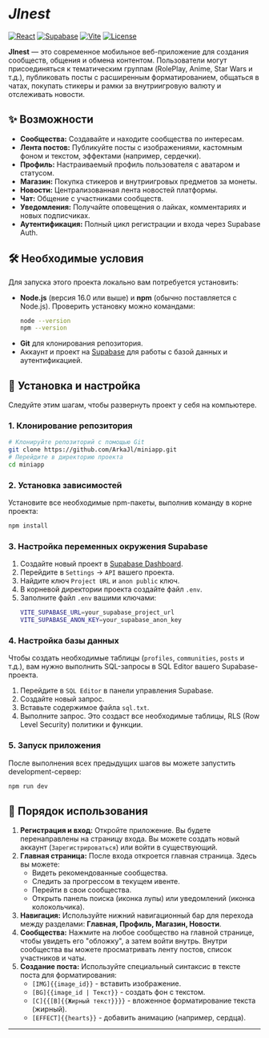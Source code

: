 

# *Jlnest*

[![React](https://img.shields.io/badge/React-18.2+-61DAFB?logo=react&logoColor=white)](https://reactjs.org/)
[![Supabase](https://img.shields.io/badge/Supabase-3.0+-3ECF8E?logo=supabase&logoColor=white)](https://supabase.com/)
[![Vite](https://img.shields.io/badge/Vite-4.0+-646CFF?logo=vite&logoColor=white)](https://vitejs.dev/)
[![License](https://img.shields.io/badge/License-MIT-green.svg)](https://opensource.org/licenses/MIT)

**Jlnest** — это современное мобильное веб-приложение для создания сообществ, общения и обмена контентом. Пользователи могут присоединяться к тематическим группам (RolePlay, Anime, Star Wars и т.д.), публиковать посты с расширенным форматированием, общаться в чатах, покупать стикеры и рамки за внутриигровую валюту и отслеживать новости.

## ✨ Возможности

*   **Сообщества:** Создавайте и находите сообщества по интересам.
*   **Лента постов:** Публикуйте посты с изображениями, кастомным фоном и текстом, эффектами (например, сердечки).
*   **Профиль:** Настраиваемый профиль пользователя с аватаром и статусом.
*   **Магазин:** Покупка стикеров и внутриигровых предметов за монеты.
*   **Новости:** Централизованная лента новостей платформы.
*   **Чат:** Общение с участниками сообществ.
*   **Уведомления:** Получайте оповещения о лайках, комментариях и новых подписчиках.
*   **Аутентификация:** Полный цикл регистрации и входа через Supabase Auth.

## 🛠 Необходимые условия

Для запуска этого проекта локально вам потребуется установить:

*   **Node.js** (версия 16.0 или выше) и **npm** (обычно поставляется с Node.js). Проверить установку можно командами:
    ```bash
    node --version
    npm --version
    ```
*   **Git** для клонирования репозитория.
*   Аккаунт и проект на [Supabase](https://supabase.com/) для работы с базой данных и аутентификацией.

## 🚀 Установка и настройка

Следуйте этим шагам, чтобы развернуть проект у себя на компьютере.

### 1. Клонирование репозитория

```bash
# Клонируйте репозиторий с помощью Git
git clone https://github.com/ArkaJl/miniapp.git
# Перейдите в директорию проекта
cd miniapp
```

### 2. Установка зависимостей

Установите все необходимые npm-пакеты, выполнив команду в корне проекта:

```bash
npm install
```

### 3. Настройка переменных окружения Supabase

1.  Создайте новый проект в [Supabase Dashboard](https://app.supabase.com/).
2.  Перейдите в `Settings` -> `API` вашего проекта.
3.  Найдите ключ `Project URL` и `anon public` ключ.
4.  В корневой директории проекта создайте файл `.env`.
5.  Заполните файл `.env` вашими ключами:
    ```bash
    VITE_SUPABASE_URL=your_supabase_project_url
    VITE_SUPABASE_ANON_KEY=your_supabase_anon_key
    ```

### 4. Настройка базы данных

Чтобы создать необходимые таблицы (`profiles`, `communities`, `posts` и т.д.), вам нужно выполнить SQL-запросы в SQL Editor вашего Supabase-проекта.

1.  Перейдите в `SQL Editor` в панели управления Supabase.
2.  Создайте новый запрос.
3.  Вставьте содержимое файла `sql.txt`.
4.  Выполните запрос. Это создаст все необходимые таблицы, RLS (Row Level Security) политики и функции.

### 5. Запуск приложения

После выполнения всех предыдущих шагов вы можете запустить development-сервер:

```bash
npm run dev
```

## 📖 Порядок использования

1.  **Регистрация и вход:** Откройте приложение. Вы будете перенаправлены на страницу входа. Вы можете создать новый аккаунт (`Зарегистрироваться`) или войти в существующий.
2.  **Главная страница:** После входа откроется главная страница. Здесь вы можете:
    *   Видеть рекомендованные сообщества.
    *   Следить за прогрессом в текущем ивенте.
    *   Перейти в свои сообщества.
    *   Открыть панель поиска (иконка лупы) или уведомлений (иконка колокольчика).
3.  **Навигация:** Используйте нижний навигационный бар для перехода между разделами: **Главная, Профиль, Магазин, Новости**.
4.  **Сообщества:** Нажмите на любое сообщество на главной странице, чтобы увидеть его "обложку", а затем войти внутрь. Внутри сообщества вы можете просматривать ленту постов, список участников и чаты.
5.  **Создание поста:** Используйте специальный синтаксис в тексте поста для форматирования:
    *   `[IMG]{{image_id}}` - вставить изображение.
    *   `[BG]{{image_id | Текст}}` - создать фон с текстом.
    *   `[C]{{[B]{{Жирный текст}}}}` - вложенное форматирование текста (жирный).
    *   `[EFFECT]{{hearts}}` - добавить анимацию (например, сердца).

---



